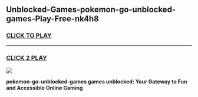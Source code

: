 
## Unblocked-Games-pokemon-go-unblocked-games-Play-Free-nk4h8
<h3>
<a href="https://premium76.site?title=pokemon-go-unblocked-games&ref=18A">CLICK TO PLAY</a></h3>
<hr>

<h3>
<a href="https://premium76.site?title=pokemon-go-unblocked-games&ref=18A">CLICK 2 PLAY</a>
  
</h3>

<a href="https://premium76.site?title=pokemon-go-unblocked-games&ref=18A"><img src="https://clearcache.store/games.png"></a>


**pokemon-go-unblocked-games games unblocked: Your Gateway to Fun and Accessible Online Gaming**

